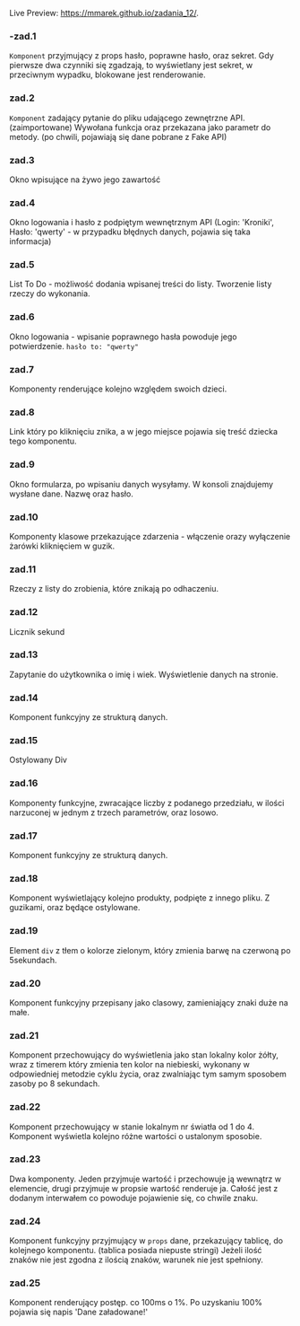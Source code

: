 Live Preview: https://mmarek.github.io/zadania_12/.

### -zad.1 
`Komponent` przyjmujący z props hasło, poprawne hasło, oraz sekret. 
Gdy pierwsze dwa czynniki się zgadzają, to wyświetlany jest sekret, w przeciwnym wypadku, blokowane jest renderowanie.

### zad.2
`Komponent` zadający pytanie do pliku udającego zewnętrzne API. (zaimportowane)
Wywołana funkcja oraz przekazana jako parametr do metody.
(po chwili, pojawiają się dane pobrane z Fake API)

### zad.3
Okno wpisujące na żywo jego zawartość

### zad.4
Okno logowania i hasło z podpiętym wewnętrznym API (Login: 'Kroniki', Hasło: 'qwerty' - w przypadku błędnych danych,
pojawia się taka informacja)

### zad.5
List To Do - możliwość dodania wpisanej treści do listy. Tworzenie listy rzeczy do wykonania.

### zad.6
Okno logowania - wpisanie poprawnego hasła powoduje jego potwierdzenie.
`hasło to: "qwerty"`

### zad.7
Komponenty renderujące kolejno względem swoich dzieci.

### zad.8
Link który po kliknięciu znika, a w jego miejsce pojawia się treść dziecka tego komponentu.

### zad.9
Okno formularza, po wpisaniu danych wysyłamy. W konsoli znajdujemy wysłane dane. Nazwę oraz hasło.

### zad.10
Komponenty klasowe przekazujące zdarzenia - włączenie orazy wyłączenie żarówki kliknięciem w guzik.

### zad.11
Rzeczy z listy do zrobienia, które znikają po odhaczeniu.

### zad.12
Licznik sekund

### zad.13
Zapytanie do użytkownika o imię i wiek. Wyświetlenie danych na stronie.

### zad.14
Komponent funkcyjny ze strukturą danych.

### zad.15
Ostylowany Div

### zad.16
Komponenty funkcyjne, zwracające liczby z podanego przedziału, w ilości 
narzuconej w jednym z trzech parametrów, oraz losowo.

### zad.17
Komponent funkcyjny ze strukturą danych.

### zad.18
Komponent wyświetlający kolejno produkty, podpięte z innego pliku. Z guzikami, oraz będące ostylowane.

### zad.19
Element `div` z tłem o kolorze zielonym, który zmienia barwę na czerwoną po 5sekundach.

### zad.20
Komponent funkcyjny przepisany jako clasowy, zamieniający znaki duże na małe.

### zad.21
Komponent przechowujący do wyświetlenia jako stan lokalny kolor żółty, wraz z timerem który zmienia ten kolor na 
niebieski, wykonany w odpowiedniej metodzie cyklu życia, oraz zwalniając tym samym sposobem zasoby po 8 sekundach.

### zad.22
Komponent przechowujący w stanie lokalnym nr światła od 1 do 4. Komponent wyświetla kolejno różne wartości o 
ustalonym sposobie.

### zad.23
Dwa komponenty. Jeden przyjmuje wartość i przechowuje ją wewnątrz w elemencie, 
drugi przyjmuje w propsie wartość  renderuje ja. Całość jest z dodanym interwałem co powoduje pojawienie się,
co chwile znaku.

### zad.24
Komponent funkcyjny przyjmujący w `props` dane, przekazujący tablicę, do kolejnego komponentu. 
(tablica posiada niepuste stringi) Jeżeli ilość znaków 
nie jest zgodna z ilością znaków, warunek nie jest spełniony.

### zad.25
Komponent renderujący postęp. co 100ms o 1%. Po uzyskaniu 100% pojawia się napis 'Dane załadowane!' 